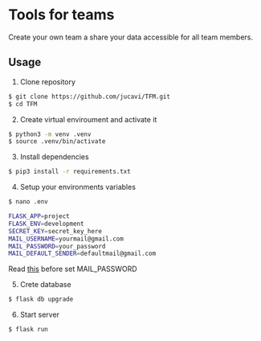 # Tools for teams

Create your own team a share your data accessible for all team members.

## Usage

1. Clone repository
```bash
$ git clone https://github.com/jucavi/TFM.git
$ cd TFM
```

2. Create virtual enviroument and activate it
```bash
$ python3 -m venv .venv
$ source .venv/bin/activate
```

3. Install dependencies
```bash
$ pip3 install -r requirements.txt
```

4.  Setup your environments variables
```bash
$ nano .env

FLASK_APP=project
FLASK_ENV=development
SECRET_KEY=secret_key_here
MAIL_USERNAME=yourmail@gmail.com
MAIL_PASSWORD=your_password
MAIL_DEFAULT_SENDER=defaultmail@gmail.com
```
Read [this](https://support.google.com/accounts/answer/185833?hl=en) before set MAIL_PASSWORD

5. Crete database
```bash
$ flask db upgrade
```

6. Start server
```bash
$ flask run
```